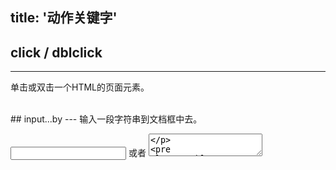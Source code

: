 title: '动作关键字'
---

## click / dblclick
---
单击或双击一个HTML的页面元素。

<br>
## input...by
---
输入一段字符串到文档框中去。 

<input type="text" /> 或者 <textarea>

<pre class='sublemon'>
// eg: id="link" class="case" 
input 'div#link.case' by "hello world.";
</pre>

<br>
## move 
---
对HTML页面元素触发鼠标移动/移出的动作。

<br>
## hold
---
鼠标持续点住一个元素。

<br>
## drop
---
鼠标释放一个元素。

<br>
## scroll
---
滚动页面，保持选中元素位于屏幕中部

<br>
## jumpto
---
跳转到一个URL链接。链接可以采用以下三种方式填写，都能完成跳转。
<pre class='sublemon'>
jumpto "deepin.org"; 

jumpto "www.deepin.org"; 

jumpto "http://www.deepin.org"; 
</pre>

<br>
## wait
---

等待一定的时间（以毫秒为单位）。
<pre class='sublemon'>
//编辑器会等待3000毫秒再执行下一个动作
wait 3000;
</pre>

<br>
## assert
---

断言一个表达式为真（在一定的时间内）
<pre class='sublemon'>//断言存在一个id为'test'的输入框
assert <#"textarea#test"/>;

//断言id名为‘test’的输入框会在两秒钟内出现
assert <#"textarea#test"/> in 2000;
</pre>

<br>
## forward / back
---

<br>
## refresh
---

<br>
## upload
---